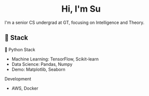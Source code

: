 <h1 align="center">Hi, I'm Su</h1>


I'm a senior CS undergrad at GT, focusing on Intelligence and Theory. 

## 🔨 Stack 
🐍 Python Stack
- Machine Learning: TensorFlow, Scikit-learn
- Data Science: Pandas, Numpy
- Demo: Matplotlib, Seaborn

Development
- AWS, Docker

<!--
**sutimurturkan/sutimurturkan** is a ✨ _special_ ✨ repository because its `README.md` (this file) appears on your GitHub profile.

Here are some ideas to get you started:

- 🔭 I’m currently working on ...
- 🌱 I’m currently learning ...
- 👯 I’m looking to collaborate on ...
- 🤔 I’m looking for help with ...
- 💬 Ask me about ...
- 📫 How to reach me: ...
- 😄 Pronouns: ...
- ⚡ Fun fact: ...
-->
